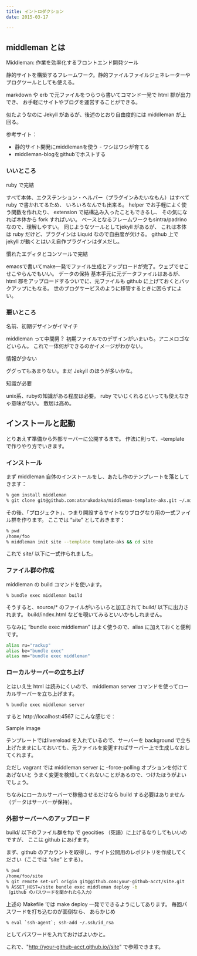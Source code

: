 ```yaml
---
title: イントロダクション
date: 2015-03-17

---
```


## middleman とは
Middleman: 作業を効率化するフロントエンド開発ツール

静的サイトを構築するフレームワーク。静的ファイルファイルジェネレーターやブログツールとしても使える。

markdown や erb で元ファイルをつらつら書いてコマンド一発で html 郡が出力でき、 お手軽にサイトやブログを運営することができる。

似たようなのに Jekyll があるが、後述のとおり自由度的には middleman が上回る。

参考サイト：

- 静的サイト開発にmiddlemanを使う - ワシはワシが育てる
- middleman-blogをgithubでホストする

### いいところ

ruby で完結

すべて本体、エクステンション・ヘルパー（プラグインみたいなもん）はすべて ruby で書かれてるため、 いろいろなんでも出来る。 helper でお手軽によく使う関数を作れたり、 extension で結構込み入ったこともできるし、 その気になれば本体から fork すればいい。 ベースとなるフレームワークもsintra/padrino なので、理解しやすい。
同じようなツールとしてjekyll があるが、 これは本体は ruby だけど、プラグインは Liquid なので自由度が欠ける。 github 上で jekyll が動くとはいえ自作プラグインはダメだし。

慣れたエディタとコンソールで完結

emacsで書いてmake一発でファイル生成とアップロードが完了。ウェブでせこせこやらんでもいい。
データの保持
基本手元に元データファイルはあるが、 html 郡をアップロードするついでに、元ファイルも github に上げておくとバックアップにもなる。 世のブログサービスのように移管するときに困らずによい。

### 悪いところ

名前、初期デザインがイマイチ

middleman って中間男？ 初期ファイルでのデザインがいまいち。アニメロゴなどいらん。 これで一体何ができるのかイメージがわかない。

情報が少ない

ググってもあまりない。まだ Jekyll のほうが多いかな。

知識が必要

unix系、rubyの知識がある程度は必要。 ruby でいじくれるといっても使えなきゃ意味がない。 敷居は高め。

## インストールと起動
とりあえず準備から外部サーバーに公開するまで。 作法に則って、–template で作りやり方でいきます。

### インストール

まず middleman 自体のインストールをし、あたし作のテンプレートを落としてきます：

```sh
% gem install middleman
% git clone git@github.com:atarukodaka/middleman-template-aks.git ~/.middleman/template-aks
```

その後、「プロジェクト」、つまり開設するサイトなりブログなり用の一式ファイル群を作ります。 ここでは “site” としておきます：

```sh
% pwd
/home/foo
% middleman init site --template template-aks && cd site
```

これで site/ 以下に一式作られました。

### ファイル群の作成

middleman の build コマンドを使います。

```
% bundle exec middleman build
```

そうすると、source/* のファイルがいろいろと加工されて build/ 以下に出力されます。 build/index.html などを覗いてみるといいかもしれません。

ちなみに “bundle exec middleman” はよく使うので、alias に加えておくと便利です。

```sh
alias ru="rackup"
alias be="bundle exec"
alias mm="bundle exec middleman"
```

### ローカルサーバーの立ち上げ

とはいえ生 html は読みにくいので、 middleman server コマンドを使ってローカルサーバーを立ち上げます。

```
% bundle exec middleman server
```

すると http://localhost:4567 にこんな感じで：

Sample image

テンプレートではlivereload を入れているので、サーバーを background で立ち上げたままにしておいても、元ファイルを変更すればサーバー上で生成しなおしてくれます。

ただし vagrant では middleman server に –force-polling オプションを付けてあげないと うまく変更を検知してくれないことがあるので、つけたほうがよいでしょう。

ちなみにローカルサーバーで稼働させるだけなら build する必要はありません（データはサーバーが保持）。

### 外部サーバーへのアップロード

build/ 以下のファイル群をftp で geocities （死語）に上げるなりしてもいいのですが、 ここは github にあげます。

まず、github のアカウントを取得し、サイト公開用のレポジトリを作成してください（ここでは “site” とする）。

```sh
% pwd
/home/foo/site
% git remote set-url origin git@github.com:your-github-acct/site.git
% ASSET_HOST=/site bundle exec middleman deploy -b
（github のパスワードを聞かれたら入力）
```

上述の Makefile では make deploy 一発でできるようにしてあります。 毎回パスワードを打ち込むのが面倒なら、 あらかじめ

```
% eval `ssh-agent`; ssh-add ~/.ssh/id_rsa
```

としてパスワードを入れておけばよいかと。

これで、"http://your-github-acct.github.io//site" で参照できます。
